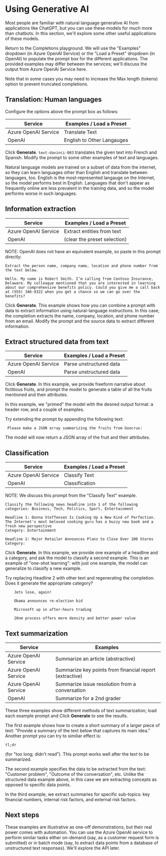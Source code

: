 # Using Generative AI

Most people are familiar with natural language generative AI from applications like ChatGPT, but you can use these models for much more than chatbots. In this section, we'll explore some other useful applications of these models.

Return to the Completions playground. We will use the "Examples" dropdown (in Azure OpenAI Service) or the "Load a Preset" dropdown (in OpenAI)  to populate the prompt box for the different applications. The provided examples may differ between the services; we'll discuss the output from Azure OpenAI Service here. 

Note that in some cases you may need to increase the Max length (tokens) option to prevent truncated completions.

## Translation: Human languages

Configure the options above the prompt box as follows:

| Service | Examples / Load a Preset |
| --- | --- |  
| Azure OpenAI Service | Translate Text | 
| OpenAI | English to Other Langauges |


Click **Generate**. `text-davinci-003` translates the given text into French and Spanish. Modify the prompt to some other examples of text and languages.

Natural language models are trained on a subset of data from the internet, so they can learn languages other than English and translate between languages, too. English is the most-represented langauge on the Internet, so the model performs best in English. Languages that don't appear as frequently online are less prevalent in the training data, and so the model performs worse in such languages.

## Information extraction

| Service | Examples / Load a Preset |
| --- | --- |  
| Azure OpenAI Service | Extract entities from text |
| OpenAI | (clear the preset selection)


NOTE: OpenAI does not have an equivalent example, so paste in this prompt directly:
```
Extract the person name, company name, location and phone number from the text below.

Hello. My name is Robert Smith. I’m calling from Contoso Insurance, Delaware. My colleague mentioned that you are interested in learning about our comprehensive benefits policy. Could you give me a call back at (555) 346-9322 when you get a chance so we can go over the benefits?
```


Click **Generate**. This example shows how you can combine a prompt with data to extract information using natural-language instructions. In this case, the completion extracts the name, company, location, and phone number from an email. Modify the prompt and the source data to extract different information.

## Extract structured data from text

| Service | Examples / Load a Preset |
| --- | --- |  
| Azure OpenAI Service | Parse unstructured data |
| OpenAI | Parse unstructured data 

Click **Generate**. In this example, we provide freeform narrative about fictitious fruits, and prompt the model to generate a table of all the fruits mentioned and their attributes. 

In this example, we "primed" the model with the desired output format: a header row, and a couple of examples. 

Try extending the prompt by appending the following text:
```
 Please make a JSON array summarizing the fruits from Goocrux:
```
The model will now return a JSON array of the fruit and their attributes.

## Classification

| Service | Examples / Load a Preset |
| --- | --- |  
| Azure OpenAI Service | Classify Text | 
| OpenAI | Classification |

NOTE: We discuss this prompt from the "Classify Text" example.
```
Classify the following news headline into 1 of the following categories: Business, Tech, Politics, Sport, Entertainment

Headline 1: Donna Steffensen Is Cooking Up a New Kind of Perfection. The Internet's most beloved cooking guru has a buzzy new book and a fresh new perspective
Category: Entertainment

Headline 2: Major Retailer Announces Plans to Close Over 100 Stores
Category:
```

Click **Generate**. In this example, we provide one example of a headline and a category, and ask the model to classify a second example. This is an example of "one-shot learning": with just one example, the model can generalize to classify a new example.

Try replacing Headline 2 with other text and regenerating the completion. Does it generate the appropriate category?

```
    Jets lose, again!
```
```
    Obama announces re-election bid
```
```
    Microsoft up in after-hours trading
```
```
    20nm process offers more density and better power value
```

## Text summarization

| Service | Examples |
| --- | --- |  
Azure OpenAI Service | Summarize an article (abstractive)
Azure OpenAI Service | Summarize key points from financial report (extractive)
Azure OpenAI Service | Summarize issue resolution from a conversation
OpenAI | Summarize for a 2nd grader

These three examples show different methods of text summarization; load each example prompt and Click **Generate** to see the results.

The first example shows how to create a short summary of a larger piece of text: "Provide a summary of the text below that captures its main idea." Another prompt you can try to similiar effect is:

    tl;dr

(for "too long; didn't read"). This prompt works well after the text to be summarized.

The second example specifies the data to be extracted from the text: "Customer problem", "Outcome of the conversation", etc. Unlike the structured data example above, in this case we are extracting concepts as opposed to specific data points.

In the third example, we extract summaries for specific sub-topics: key financial numbers, internal risk factors, and external risk factors.

## Next steps

These examples are illustrative as one-off demonstrations, but their real power comes with automation. You can use the Azure OpenAI service to perform similar tasks either on-demand (say, as a customer request form is submitted) or in batch mode (say, to extract data points from a database of unstructured text responses). We'll explore the API later.
